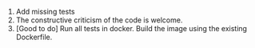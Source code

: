 1. Add missing tests
2. The constructive criticism of the code is welcome.
3. [Good to do] Run all tests in docker. Build the image using the existing Dockerfile.
